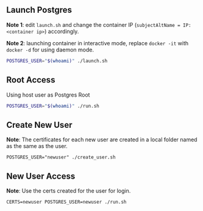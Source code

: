 ## Launch Postgres

**Note 1**: edit `launch.sh` and change the container IP  (`subjectAltName = IP:<container ip>`) accordingly.

**Note 2**: launching container in interactive mode, replace `docker -it` with
`docker -d` for using daemon mode.

```bash
POSTGRES_USER="$(whoami)" ./launch.sh
```

## Root Access

Using host user as Postgres Root

```bash
POSTGRES_USER="$(whoami)" ./run.sh
```

## Create New User

**Note**: The certificates for each new user are created in a local folder
named as the same as the user.


```
POSTGRES_USER="newuser" ./create_user.sh
```

## New User Access

**Note**: Use the certs created for the user for login.

```
CERTS=newuser POSTGRES_USER=newuser ./run.sh
```
